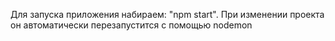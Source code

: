 Для запуска приложения набираем: "npm start". При изменении проекта он автоматически перезапустится
с помощью nodemon

